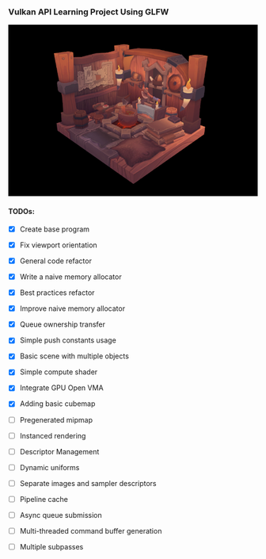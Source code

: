 ### Vulkan API Learning Project Using GLFW
![Preview](/preview-viking-room.png)
#### TODOs:
- [x] Create base program
- [x] Fix viewport orientation
- [x] General code refactor
- [x] Write a naive memory allocator
- [x] Best practices refactor
- [x] Improve naive memory allocator
- [x] Queue ownership transfer
- [x] Simple push constants usage
- [x] Basic scene with multiple objects
- [x] Simple compute shader
- [x] Integrate GPU Open VMA
- [x] Adding basic cubemap
- [ ] Pregenerated mipmap
- [ ] Instanced rendering
- [ ] Descriptor Management
- [ ] Dynamic uniforms
- [ ] Separate images and sampler descriptors
- [ ] Pipeline cache
- [ ] Async queue submission
- [ ] Multi-threaded command buffer generation
- [ ] Multiple subpasses

